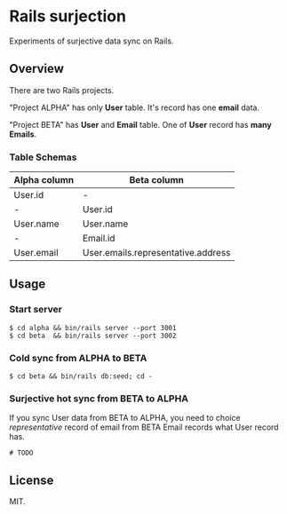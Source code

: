 # Rails surjection

Experiments of surjective data sync on Rails.

## Overview
There are two Rails projects.

"Project ALPHA" has only **User** table. It's record has one **email** data.

"Project BETA" has **User** and **Email** table. One of **User** record has **many Emails**.

### Table Schemas

Alpha column|Beta column
--|--
User.id|-
-|User.id
User.name|User.name
-|Email.id
User.email|User.emails.representative.address

## Usage

### Start server

```
$ cd alpha && bin/rails server --port 3001
$ cd beta  && bin/rails server --port 3002
```

### Cold sync from ALPHA to BETA
```
$ cd beta && bin/rails db:seed; cd -
```

### Surjective hot sync from BETA to ALPHA
If you sync User data from BETA to ALPHA, you need to choice *representative* record of email from BETA Email records what User record has.
```
# TODO
```

## License

MIT.

